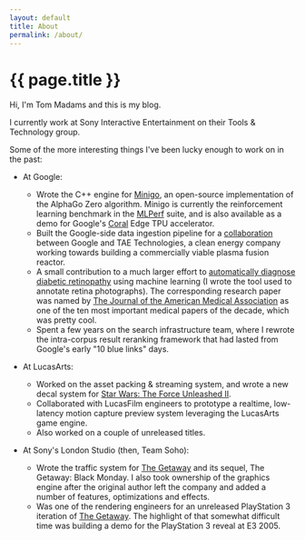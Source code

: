 ```yaml
---
layout: default
title: About
permalink: /about/
---
```


# {{ page.title }}

Hi, I'm Tom Madams and this is my blog.

I currently work at Sony Interactive Entertainment on their Tools & Technology group.

Some of the more interesting things I've been lucky enough to work on in the past:
 - At Google:
   - Wrote the C++ engine for [Minigo][minigo], an open-source implementation
     of the AlphaGo Zero algorithm. Minigo is currently the reinforcement
     learning benchmark in the [MLPerf][ml-perf] suite, and is also available
     as a demo for Google's [Coral][coral] Edge TPU accelerator.
   - Built the Google-side data ingestion pipeline for a [collaboration][tae]
     between Google and TAE Technologies, a clean energy company working
     towards building a commercially viable plasma fusion reactor.
   - A small contribution to a much larger effort to
     [automatically diagnose diabetic retinopathy][retinopathy]
     using machine learning (I wrote the tool used to annotate retina
     photographs). The corresponding research paper was named by [The Journal
     of the American Medical Association][jama-decade] as one of the ten
     most important medical papers of the decade, which was pretty cool.
   - Spent a few years on the search infrastructure team, where I rewrote the
     intra-corpus result reranking framework that had lasted from Google's early
     "10 blue links" days.

 - At LucasArts:
   - Worked on the asset packing & streaming system, and wrote a new decal system
     for [Star Wars: The Force Unleashed II][tfu-ii].
   - Collaborated with LucasFilm engineers to prototype a realtime, low-latency
     motion capture preview system leveraging the LucasArts game engine.
   - Also worked on a couple of unreleased titles.

 - At Sony's London Studio (then, Team Soho):
   - Wrote the traffic system for [The Getaway][getaway] and its sequel,
     The Getaway: Black Monday. I also took ownership of the graphics engine
     after the original author left the company and added a number of features,
     optimizations and effects.
   - Was one of the rendering engineers for an unreleased PlayStation 3
     iteration of [The Getaway][getaway-ps3]. The highlight of that somewhat
     difficult time was building a demo for the PlayStation 3 reveal at E3 2005.

[minigo]: https://github.com/tensorflow/minigo/
[ml-perf]: https://mlperf.org/
[coral]: https://coral.ai/projects/minigo/
[tae]: https://ai.googleblog.com/2017/07/so-there-i-was-firing-megawatt-plasma.html
[retinopathy]: https://ai.googleblog.com/2016/11/deep-learning-for-detection-of-diabetic.html
[jama-decade]: https://jamanetwork.com/journals/jama/pages/editor-picks-2010-2019
[tfu-ii]: https://www.youtube.com/watch?v=2eGvCVauajU
[getaway]: https://blog.eu.playstation.com/2017/12/12/how-pioneering-open-world-blockbuster-the-getaway-squeezed-londons-criminal-underworld-onto-ps2/
[getaway-ps3]: https://www.youtube.com/watch?v=3gYt_60Xzzc
